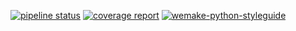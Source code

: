 [![pipeline status](https://gitlab.com/junte/team-projector/backend/badges/master/pipeline.svg)](https://gitlab.com/junte/team-projector/backend/commits/master)
[![coverage report](https://gitlab.com/junte/team-projector/backend/badges/master/coverage.svg)](https://gitlab.com/junte/team-projector/backend/commits/master)
[![wemake-python-styleguide](https://img.shields.io/badge/style-wemake-000000.svg)](https://github.com/wemake-services/wemake-python-styleguide)
